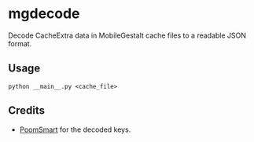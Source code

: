 # mgdecode

Decode CacheExtra data in MobileGestalt cache files to a readable JSON format.

## Usage

```
python __main__.py <cache_file>
```

## Credits

- [PoomSmart](https://github.com/PoomSmart) for the decoded keys.
